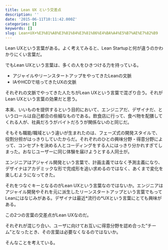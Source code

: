 ```yaml
---
title: Lean UX という交差点
description: ''
date: '2015-06-11T10:11:42.000Z'
categories: []
keywords: []
slug: Lean+UX+%E3%81%A8%E3%81%84%E3%81%86%E4%BA%A4%E5%B7%AE%E7%82%B9
---
```

Lean UXという言葉がある。よく考えてみると、Lean Startupと何が違うのかわかりにくい言葉だ。

でもLean UXという言葉は、多くの人をひきつける力を持っている。

*   アジャイルやリーンスタートアップをやってきたLeanの文脈
*   IAやHCDで培ってきたUXの文脈

それぞれの文脈でやってきた人たちがLean UXという言葉で混ざり合う。それがLean UXという言葉の効果だと思う。

本来、いいものを提供するという目的において、エンジニアだ、デザイナだ、というロールは自己都合の些細なものである。飲食店に行って、食べ物を配膳してくれる人が、社員だろうがバイトだろうが関係ないのと同じだ。

そもそも職能/職域という違いが生まれたのは、フェーズ式の開発スタイルで、役割分担がはっきりしていたからだ。それぞれのひとの興味分野・得意分野によって、コンセプトを決める人とコーディングをする人にはっきり分かれすぎてしまった。おなじユーザーに同じ体験を届けようとする人同士が。

エンジニアはアジャイル開発という言葉で、計画主義ではなく予測主義になり、デザイナはアカデミックな形で完成形を追い求めるのではなく、あくまで変化を楽しむようになってきた。

それをつなぐキーとなるのがLean UXという言葉なのではないか。エンジニアはアジャイル開発やそれを元に派生したリーンスタートアップという言葉でもってLeanにはなじみがある。デザイナは最近\*流行の\*UXという言葉にとても興味がある。

この2つの言葉の交差点がLean UXなのだ。

それぞれが混じり合い、ユーザに向けてお互いに得意分野を認め合った”チーム”となったとき、その言葉は必要なくなるのではないか。

そんなことを考えている。